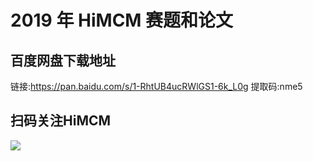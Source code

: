 # 2019 年 HiMCM 赛题和论文

## 百度网盘下载地址

链接:https://pan.baidu.com/s/1-RhtUB4ucRWlGS1-6k_L0g 
提取码:nme5 

## 扫码关注HiMCM
![](https://avatars2.githubusercontent.com/u/16745793?s=200&v=4)
